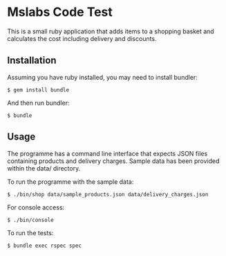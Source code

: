 # Mslabs Code Test

This is a small ruby application that adds items to a shopping basket and calculates
the cost including delivery and discounts.


## Installation

Assuming you have ruby installed, you may need to install bundler:

    $ gem install bundle

And then run bundler:

    $ bundle

## Usage

The programme has a command line interface that expects JSON files containing
products and delivery charges. Sample data has been provided within the
data/ directory.

To run the programme with the sample data:

    $ ./bin/shop data/sample_products.json data/delivery_charges.json


For console access:

    $ ./bin/console

To run the tests:

    $ bundle exec rspec spec
